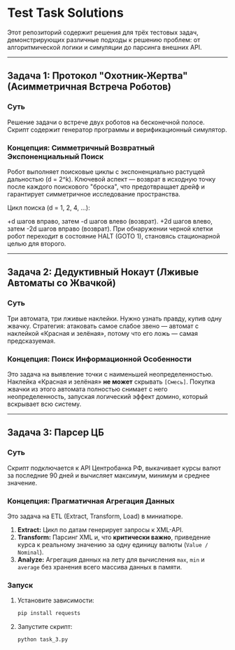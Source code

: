 # Test Task Solutions

Этот репозиторий содержит решения для трёх тестовых задач, демонстрирующих различные подходы к решению проблем: от алгоритмической логики и симуляции до парсинга внешних API.

---

## Задача 1: Протокол "Охотник-Жертва" (Асимметричная Встреча Роботов)


### Суть

Решение задачи о встрече двух роботов на бесконечной полосе. Скрипт содержит генератор программы и верификационный симулятор.

### Концепция: Симметричный Возвратный Экспоненциальный Поиск

Робот выполняет поисковые циклы с экспоненциально растущей дальностью (d = 2^k). Ключевой аспект — возврат в исходную точку после каждого поискового "броска", что предотвращает дрейф и гарантирует симметричное исследование пространства.

Цикл поиска (d = 1, 2, 4, ...):

+d шагов вправо, затем -d шагов влево (возврат).
+2d шагов влево, затем -2d шагов вправо (возврат).
При обнаружении черной клетки робот переходит в состояние HALT (GOTO 1), становясь стационарной целью для второго.

---

## Задача 2: Дедуктивный Нокаут (Лживые Автоматы со Жвачкой)


### Суть

Три автомата, три лживые наклейки. Нужно узнать правду, купив одну жвачку. Стратегия: атаковать самое слабое звено — автомат с наклейкой «Красная и зелёная», потому что его ложь — самая предсказуемая.

### Концепция: Поиск Информационной Особенности

Это задача на выявление точки с наименьшей неопределенностью. Наклейка «Красная и зелёная» **не может** скрывать `[Смесь]`. Покупка жвачки из этого автомата полностью снимает с него неопределенность, запуская логический эффект домино, который вскрывает всю систему.


---

## Задача 3: Парсер ЦБ 

### Суть

Скрипт подключается к API Центробанка РФ, выкачивает курсы валют за последние 90 дней и вычисляет максимум, минимум и среднее значение.

### Концепция: Прагматичная Агрегация Данных

Это задача на ETL (Extract, Transform, Load) в миниатюре.

1.  **Extract:** Цикл по датам генерирует запросы к XML-API.
2.  **Transform:** Парсинг XML и, что **критически важно**, приведение курса к реальному значению за одну единицу валюты (`Value / Nominal`).
3.  **Analyze:** Агрегация данных на лету для вычисления `max`, `min` и `average` без хранения всего массива данных в памяти.

### Запуск

1.  Установите зависимости:
    ```bash
    pip install requests
    ```
2.  Запустите скрипт:
    ```bash
    python task_3.py
    ```
